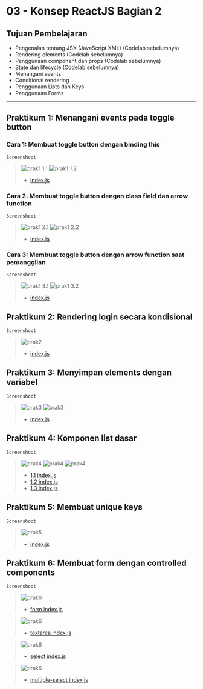 # 03 - Konsep ReactJS Bagian 2

## Tujuan Pembelajaran
-   Pengenalan tentang JSX (JavaScript XML) (Codelab sebelumnya)
-   Rendering elements (Codelab sebelumnya)
-   Penggunaan component dan props (Codelab sebelumnya)
-   State dan lifecycle (Codelab sebelumnya)
-   Menangani events
-   Conditional rendering
-   Penggunaan Lists dan Keys
-   Penggunaan Forms



***
## Praktikum 1: Menangani events pada toggle button

### Cara 1: Membuat toggle button dengan binding this

`Screenshoot`
>![prak1 1.1](img/prak1/1.1.png)
>![prak1 1.2](img/prak1/1.2.png)
>* [index.js](../../src/04_konsep_reactjs_part2/praktikum1/1.1/index.js)


### Cara 2: Membuat toggle button dengan class field dan arrow function

`Screenshoot`
>![prak1 2.1](img/prak1/2.1.png)
>![prak1 2.2](img/prak1/2.2.png)
>* [index.js](../../src/04_konsep_reactjs_part2/praktikum1/1.2/index.js)

### Cara 3: Membuat toggle button dengan arrow function saat pemanggilan

`Screenshoot`
>![prak1 3.1](img/prak1/3.1.png)
>![prak1 3.2](img/prak1/3.2.png)
>* [index.js](../../src/04_konsep_reactjs_part2/praktikum1/1.3/index.js)

## Praktikum 2: Rendering login secara kondisional

`Screenshoot`
>![prak2](img/prak2/1.1.png)
>* [index.js](../../src/04_konsep_reactjs_part2/praktikum2/index.js)

## Praktikum 3: Menyimpan elements dengan variabel

`Screenshoot`
>![prak3](img/prak3/1.1.png)
>![prak3](img/prak3/1.2.png)
>* [index.js](../../src/04_konsep_reactjs_part2/praktikum3/index.js)

## Praktikum 4: Komponen list dasar

`Screenshoot`
>![prak4](img/prak4/1.1.png)
>![prak4](img/prak4/1.2.png)
>![prak4](img/prak4/1.3.png)
>* [1.1 index.js](../../src/04_konsep_reactjs_part2/praktikum4/1.1/index.js)
>* [1.2 index.js](../../src/04_konsep_reactjs_part2/praktikum4/1.2/index.js)
>* [1.3 index.js](../../src/04_konsep_reactjs_part2/praktikum4/1.3/index.js)


## Praktikum 5: Membuat unique keys

`Screenshoot`
>![prak5](img/prak5/1.1.png)
>* [index.js](../../src/04_konsep_reactjs_part2/praktikum5/index.js)

## Praktikum 6: Membuat form dengan controlled components

`Screenshoot`
>![prak6](img/prak6/1.1.png)
>* [form index.js](../../src/04_konsep_reactjs_part2/praktikum6/1.1/index.js)

>![prak6](img/prak6/1.2.png)
>* [textarea index.js](../../src/04_konsep_reactjs_part2/praktikum6/1.2/index.js)

>![prak6](img/prak6/1.3.png)
>* [select index.js](../../src/04_konsep_reactjs_part2/praktikum6/1.3/index.js)

>![prak6](img/prak6/1.4.png)
>* [multiple-select index.js](../../src/04_konsep_reactjs_part2/praktikum6/1.4/index.js)